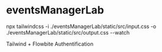 # eventsManagerLab

npx tailwindcss -i ./eventsManagerLab/static/src/input.css -o ./eventsManagerLab/static/src/output.css --watch

Tailwind + Flowbite
Authentification